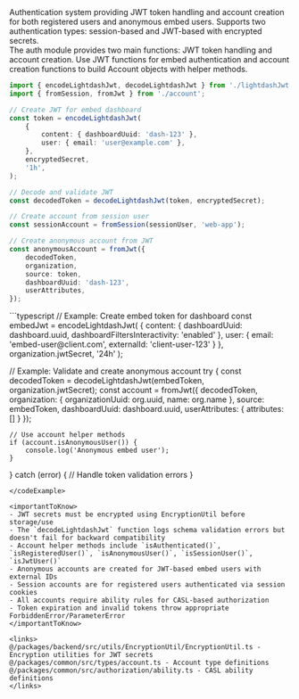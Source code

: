 <summary>
Authentication system providing JWT token handling and account creation for both registered users and anonymous embed users. Supports two authentication types: session-based and JWT-based with encrypted secrets.
</summary>

<howToUse>
The auth module provides two main functions: JWT token handling and account creation. Use JWT functions for embed authentication and account creation functions to build Account objects with helper methods.

```typescript
import { encodeLightdashJwt, decodeLightdashJwt } from './lightdashJwt';
import { fromSession, fromJwt } from './account';

// Create JWT for embed dashboard
const token = encodeLightdashJwt(
    {
        content: { dashboardUuid: 'dash-123' },
        user: { email: 'user@example.com' },
    },
    encryptedSecret,
    '1h',
);

// Decode and validate JWT
const decodedToken = decodeLightdashJwt(token, encryptedSecret);

// Create account from session user
const sessionAccount = fromSession(sessionUser, 'web-app');

// Create anonymous account from JWT
const anonymousAccount = fromJwt({
    decodedToken,
    organization,
    source: token,
    dashboardUuid: 'dash-123',
    userAttributes,
});
```

</howToUse>

<codeExample>
```typescript
// Example: Create embed token for dashboard
const embedJwt = encodeLightdashJwt(
    {
        content: {
            dashboardUuid: dashboard.uuid,
            dashboardFiltersInteractivity: 'enabled'
        },
        user: {
            email: 'embed-user@client.com',
            externalId: 'client-user-123'
        }
    },
    organization.jwtSecret,
    '24h'
);

// Example: Validate and create anonymous account
try {
const decodedToken = decodeLightdashJwt(embedToken, organization.jwtSecret);
const account = fromJwt({
decodedToken,
organization: { organizationUuid: org.uuid, name: org.name },
source: embedToken,
dashboardUuid: dashboard.uuid,
userAttributes: { attributes: [] }
});

    // Use account helper methods
    if (account.isAnonymousUser()) {
        console.log('Anonymous embed user');
    }

} catch (error) {
// Handle token validation errors
}

```
</codeExample>

<importantToKnow>
- JWT secrets must be encrypted using EncryptionUtil before storage/use
- The `decodeLightdashJwt` function logs schema validation errors but doesn't fail for backward compatibility
- Account helper methods include `isAuthenticated()`, `isRegisteredUser()`, `isAnonymousUser()`, `isSessionUser()`, `isJwtUser()`
- Anonymous accounts are created for JWT-based embed users with external IDs
- Session accounts are for registered users authenticated via session cookies
- All accounts require ability rules for CASL-based authorization
- Token expiration and invalid tokens throw appropriate ForbiddenError/ParameterError
</importantToKnow>

<links>
@/packages/backend/src/utils/EncryptionUtil/EncryptionUtil.ts - Encryption utilities for JWT secrets
@/packages/common/src/types/account.ts - Account type definitions
@/packages/common/src/authorization/ability.ts - CASL ability definitions
</links>
```
